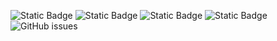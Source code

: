 ![Static Badge](https://img.shields.io/badge/blacklists-60-000000) ![Static Badge](https://img.shields.io/badge/blacklisted-2975551-cc0000) ![Static Badge](https://img.shields.io/badge/whitelisted-2242-00CC00) ![Static Badge](https://img.shields.io/badge/streaming_blacklist-28106-000000) ![GitHub issues](https://img.shields.io/github/issues/fabriziosalmi/blacklists)
